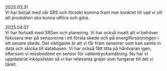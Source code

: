 2025.03.31  
Vi har börjat med vår SRS och försökt komma fram mer konkret till vad vi vill att produkten ska kunna utföra och göra.  

2025.04.07  
Vi har fortsatt med SRSen och planering. Vi har också insett att vi behöver fokusera mer på sensorerna i ett första skede och på energiförsörjningen i ett senare skede. Det viktigaste är att vi får fram sensorer som kan samla in data och skicka till databasen. Vi har också fått titta på hårdvaran igen, eftersom vi missbedömt en sensor för vattentrycksmätning. Nu har vi uppdaterat inköpslistan så vi har relevanta grejer som fungerar till det vi tänkt. 
